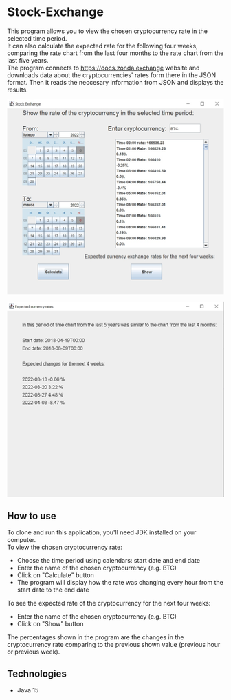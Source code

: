 # Stock-Exchange
This program allows you to view the chosen cryptocurrency rate in the selected time period.  
It can also calculate the expected rate for the following four weeks, comparing the rate chart from the last four months to the rate chart from the last five years.  
The program connects to https://docs.zonda.exchange website and downloads data about the cryptocurrencies' rates form there in the JSON format. Then it reads the neccesary information from JSON and displays the results.

![Displaying the cryptocurrency rate](./images/CurrenciesRates.jpg)  

![Expected rates](./images/ExpectedRates.jpg)  

## How to use
To clone and run this application, you'll need JDK installed on your computer.  
To view the chosen cryptocurrency rate:
* Choose the time period using calendars: start date and end date
* Enter the name of the chosen cryptocurrency (e.g. BTC)
* Click on "Calculate" button
* The program will display how the rate was changing every hour from the start date to the end date  

To see the expected rate of the cryptocurrency for the next four weeks:
* Enter the name of the chosen cryptocurrency (e.g. BTC)
* Click on "Show" button

The percentages shown in the program are the changes in the cryptocurrency rate comparing to the previous shown value (previous hour or previous week).
## Technologies
* Java 15
